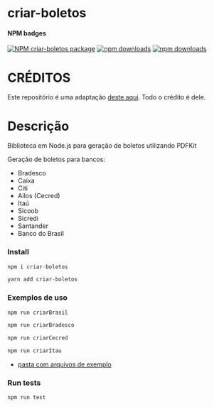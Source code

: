 # criar-boletos

#### NPM badges
<!-- [START badges] -->
[![NPM criar-boletos package](https://img.shields.io/npm/v/criar-boletos.svg)](https://npmjs.org/package/criar-boletos)
[![npm downloads](https://img.shields.io/npm/dm/criar-boletos.svg?maxAge=604800)](https://npm-stat.com/charts.html?package=criar-boletos&from=2017-01-1)
[![npm downloads](https://img.shields.io/npm/dt/criar-boletos.svg?maxAge=604800)](https://npm-stat.com/charts.html?package=criar-boletos&from=2017-01-1)
<!-- [END badges] -->

# CRÉDITOS

Este repositório é uma adaptação [deste aqui](https://github.com/Romulosanttos/criar-boletos). Todo o crédito é dele. 

# Descrição

Biblioteca em Node.js para geração de boletos utilizando PDFKit 

Geração de boletos para bancos:
- Bradesco
- Caixa
- Citi
- Ailos (Cecred)
- Itaú
- Sicoob
- Sicredi
- Santander
- Banco do Brasil

### Install

```javascript
npm i criar-boletos
```
```javascript
yarn add criar-boletos
```
### Exemplos de uso

```javascript
npm run criarBrasil
```
```javascript
npm run criarBradesco
```
```javascript
npm run criarCecred
```
```javascript
npm run criarItau
```
* [pasta com arquivos de exemplo](/examples)

### Run tests

```javascript
npm run test
```


